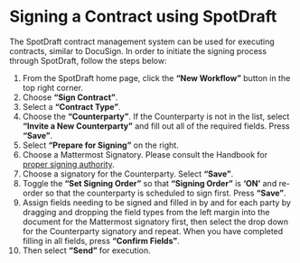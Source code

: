 # Signing a Contract using SpotDraft

The SpotDraft contract management system can be used for executing contracts, similar to DocuSign. In order to initiate the signing process through SpotDraft, follow the steps below:

1. From the SpotDraft home page, click the **“New Workflow”** button in the top right corner.
2. Choose **“Sign Contract”**.
3. Select a **“Contract Type”**.
4. Choose the **“Counterparty”**. If the Counterparty is not in the list, select **“Invite a New Counterparty”** and fill out all of the required fields. Press **“Save”**.
5. Select **“Prepare for Signing”** on the right.
6. Choose a Mattermost Signatory. Please consult the Handbook for [proper signing authority](https://handbook.mattermost.com/operations/operations/company-processes/company-agreements). 
7. Choose a signatory for the Counterparty. Select **“Save”**.
8. Toggle the **“Set Signing Order”** so that **“Signing Order”** is **‘ON’** and re-order so that the counterparty is scheduled to sign first. Press **“Save”**.
9. Assign fields needing to be signed and filled in by and for each party by dragging and dropping the field types from the left margin into the document for the Mattermost signatory first, then select the drop down for the Counterparty signatory and repeat. When you have completed filling in all fields, press **“Confirm Fields”**.
10. Then select **“Send”** for execution.
